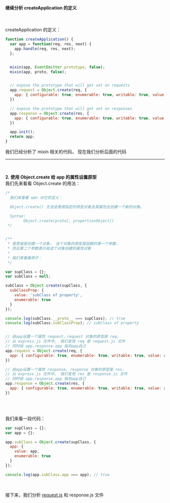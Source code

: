 #### 继续分析 createApplication 的定义

<br />

createApplication 的定义：
```javascript
function createApplication() {
  var app = function(req, res, next) {
    app.handle(req, res, next);
  };


  mixin(app, EventEmitter.prototype, false);
  mixin(app, proto, false);


  // expose the prototype that will get set on requests
  app.request = Object.create(req, {
    app: { configurable: true, enumerable: true, writable: true, value: app }
  })

  // expose the prototype that will get set on responses
  app.response = Object.create(res, {
    app: { configurable: true, enumerable: true, writable: true, value: app }
  })

  app.init();
  return app;
}
```


我们已经分析了 mixin 相关的代码， 现在我们分析后面的代码

---

<br />


**2. 使用 Object.create 给 app 的属性设置原型** <br />
 我们先来看看 Object.create 的用法：

```javascript
/*
  我们来看看 mdn 对它的定义：

  Object.create() 方法会使用指定的原型对象及其属性去创建一个新的对象。

  Syntax:
        Object.create(proto[, propertiesObject])
 */


/**
 * 意思就是创建一个对象， 这个对象的原型是函数的第一个参数，
 * 而且第二个参数表示给这个对象创建的属性对象
 *
 * 我们来看看例子：
 */

var supClass = {};
var subClass = null;

subClass = Object.create(supClass, {
  subClassProp: {
    value: 'subClass of property',
    enumerable: true
  }
});

console.log(subClass.__proto__ === supClass); // true
console.log(subClass.subClassProp); // subClass of property
```



```javascript

// 给app设置一个属性 request，request 对象的原型是 req，
// 从 express.js 文件中， 我们发现 req 是 request.js 文件
// 同时给 app.response.app 指向app自己
app.request = Object.create(req, {
  app: { configurable: true, enumerable: true, writable: true, value: app }
})

// 给app设置一个属性 response, response 对象的原型是 res，
// 从 express.js 文件中， 我们发现 res 是 response.js 文件
// 同时给 app.response.app 指向app自己
app.response = Object.create(res, {
  app: { configurable: true, enumerable: true, writable: true, value: app }
})
```

<br />
<br />

我们来看一段代码：
```javascript
var supClass = {};
var app = {};

app.subClass = Object.create(supClass, {
  app: {
    value: app,
    enumerable: true
  }
});

console.log(app.subClass.app === app); // true
```

<br />

接下来，我们分析 [request.js](https://github.com/foobull/explore-express/blob/master/collection/episode6.md)
 和 response.js 文件
